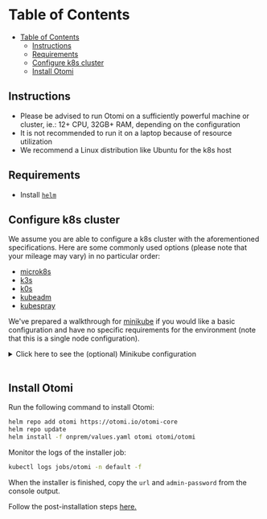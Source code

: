 # Table of Contents

- [Table of Contents](#table-of-contents)
  - [Instructions](#instructions)
  - [Requirements](#requirements)
  - [Configure k8s cluster](#configure-k8s-cluster)
  - [Install Otomi](#install-otomi)

## Instructions

- Please be advised to run Otomi on a sufficiently powerful machine or cluster, ie.: 12+ CPU, 32GB+ RAM, depending on the configuration
- It is not recommended to run it on a laptop because of resource utilization
- We recommend a Linux distribution like Ubuntu for the k8s host

## Requirements

- Install [`helm`](https://helm.sh/docs/intro/install/)

## Configure k8s cluster

We assume you are able to configure a k8s cluster with the aforementioned specifications. Here are some commonly used options (please note that your mileage may vary) in no particular order:

- [microk8s](https://microk8s.io)
- [k3s](https://k3s.io)
- [k0s](https://k0sproject.io)
- [kubeadm](https://kubernetes.io/docs/setup/production-environment/tools/kubeadm/create-cluster-kubeadm/)
- [kubespray](https://github.com/kubernetes-sigs/kubespray)

We've prepared a walkthrough for [minikube](https://minikube.sigs.k8s.io) if you would like a basic configuration and have no specific requirements for the environment (note that this is a single node configuration).

<details>
  <summary>Click here to see the (optional) Minikube configuration</summary>
  
1. Install [`minikube`](https://minikube.sigs.k8s.io/docs/start/)
2. Install [`docker`](https://docs.docker.com/get-docker/)

3. Setup a single node Minikube k8s cluster:

```bash
# we support 18, 19, 20 and 21 at the moment.
minor="19" 
patch="0"

# assuming you want to expose this machine to an intranet, don't do this if the machine is exposed to the internet by leaving the variable empty.
enable_listen_addr="--listen-address=0.0.0.0" 

minikube start --driver docker --network minikube "--kubernetes-version=v1.$minor.$patch" --cpus=max --memory=max "$enable_listen_addr"
```

4. Inspect `onprem/values.yaml`. Ensure access to this file by either cloning this repository, downloading the file from Github, or copying the contents to a file named `values.yaml` (optionally substitute the file name in the following steps).

5. Follow the [common installation process](#install-otomi), but please note that once `nginx-ingress` is deployed, you should run (_otherwise `helm install` will NOT continue_):

```bash
minikube tunnel & # will expose something like 127.0.0.1.nip.io, check `kubectl get ingress -A -o wide`
```

</details>
&nbsp;

## Install Otomi

Run the following command to install Otomi:

```bash
helm repo add otomi https://otomi.io/otomi-core
helm repo update
helm install -f onprem/values.yaml otomi otomi/otomi
```

Monitor the logs of the installer job:

```bash
kubectl logs jobs/otomi -n default -f
```

When the installer is finished, copy the `url` and `admin-password` from the console output.

Follow the post-installation steps [here.](https://otomi.io/docs/installation/post-install)
